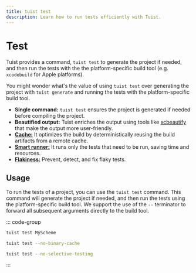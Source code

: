 ```yaml
---
title: tuist test
description: Learn how to run tests efficiently with Tuist.
---
```


# Test

Tuist provides a command, `tuist test` to generate the project if needed, and then run the tests with the the platform-specific build tool (e.g. `xcodebuild` for Apple platforms).

You might wonder what's the value of using `tuist test` over generating the project with `tuist generate` and running the tests with the platform-specific build tool.

- **Single command:** `tuist test` ensures the project is generated if needed before compiling the project.
- **Beautified output:** Tuist enriches the output using tools like [xcbeautify](https://github.com/cpisciotta/xcbeautify) that make the output more user-friendly.
- [**Cache:**](/guides/develop/build/cache) It optimizes the build by deterministically reusing the build artifacts from a remote cache.
- [**Smart runner:**](/guides/develop/test/smart-runner) It runs only the tests that need to be run, saving time and resources.
- [**Flakiness:**](/guides/develop/test/flakiness) Prevent, detect, and fix flaky tests.

## Usage

To run the tests of a project, you can use the `tuist test` command. This command will generate the project if needed, and then run the tests using the platform-specific build tool. We support the use of the `--` terminator to forward all subsequent arguments directly to the build tool.

::: code-group
```bash [Running scheme tests]
tuist test MyScheme
```
```bash [Running all tests without binary cache]
tuist test --no-binary-cache
```

```bash [Running all tests without selective testing]
tuist test --no-selective-testing
```
:::
